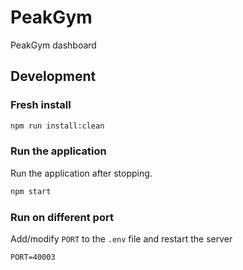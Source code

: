 # PeakGym

PeakGym dashboard

## Development

### Fresh install

```sh
npm run install:clean
```

### Run the application

Run the application after stopping.

```sh
npm start
```

### Run on different port

Add/modify `PORT` to the `.env` file and restart the server

```env
PORT=40003
```
